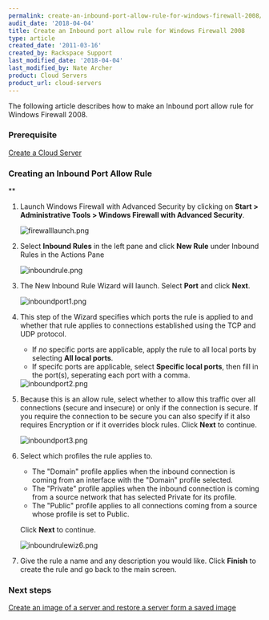 ```yaml
---
permalink: create-an-inbound-port-allow-rule-for-windows-firewall-2008/
audit_date: '2018-04-04'
title: Create an Inbound port allow rule for Windows Firewall 2008
type: article
created_date: '2011-03-16'
created_by: Rackspace Support
last_modified_date: '2018-04-04'
last_modified_by: Nate Archer
product: Cloud Servers
product_url: cloud-servers
---
```


The following article describes how to make an Inbound port allow rule for Windows Firewall 2008. 

### Prerequisite

[Create a Cloud Server](/how-to/create-a-cloud-server)

### Creating an Inbound Port Allow Rule

** 

1. Launch Windows Firewall with Advanced Security by clicking on **Start > Administrative Tools > Windows Firewall with Advanced Security**.

   <img src="{% asset_path cloud-servers/create-an-inbound-port-allow-rule-for-windows-firewall-2008/firewalllaunch.png %}" alt="firewalllaunch.png" />

2. Select **Inbound Rules** in the left pane and click **New Rule** under Inbound Rules in the Actions Pane

   <img src="{% asset_path cloud-servers/create-an-inbound-port-allow-rule-for-windows-firewall-2008/inboundrule.png %}" alt="inboundrule.png" />

3. The New Inbound Rule Wizard will launch. Select **Port** and click **Next**.

   <img src="{% asset_path cloud-servers/create-an-inbound-port-allow-rule-for-windows-firewall-2008/inboundport1.png %}" alt="inboundport1.png" />

4. This step of the Wizard specifies which ports the rule is applied to and whether that rule applies to connections established using the TCP and UDP protocol. 

   - If *no* specific ports are applicable, apply the rule to all local ports by selecting **All local ports**.
   - If specifc ports are applicable, select **Specific local ports**, then fill in the port(s), seperating each port with a comma.

    <img src="{% asset_path cloud-servers/create-an-inbound-port-allow-rule-for-windows-firewall-2008/inboundport2.png %}" alt="inboundport2.png" />

5. Because this is an allow rule, select whether to allow this traffic over all connections (secure and insecure) or only if the connection is secure. If you require the connection to be secure you can also specify if it also requires Encryption or if it overrides block rules. Click **Next** to continue.

    <img src="{% asset_path cloud-servers/create-an-inbound-port-allow-rule-for-windows-firewall-2008/inboundport3.png %}" alt="inboundport3.png" />

6. Select which profiles the rule applies to. 

   - The "Domain" profile applies when the inbound connection is coming from an interface with the "Domain" profile selected. 
   - The "Private" profile applies when the inbound connection is coming from a source network that has selected Private for its profile. 
   - The "Public" profile applies to all connections coming from a source whose profile is set to Public. 
   
   Click **Next** to continue.

    <img src="{% asset_path cloud-servers/create-an-inbound-port-allow-rule-for-windows-firewall-2008/inboundrulewiz6.png %}" alt="inboundrulewiz6.png" />

7. Give the rule a name and any description you would like. Click **Finish** to create the rule and go back to the main screen.

### Next steps

[Create an image of a server and restore a server form a saved image](/how-to/create-an-image-of-a-server-and-restore-a-server-from-a-saved-image)
